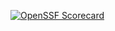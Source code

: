 [![OpenSSF Scorecard](htt‌ps://api.securityscorecards.dev/projects/github.com/LeonidasEDM/Passwords-GUI-Application/badge)](htt‌ps://securityscorecards.dev/viewer/?uri=github.com/LeonidasEDM/Passwords-GUI-Application)
